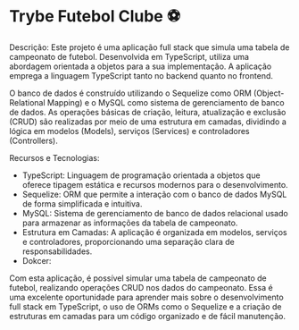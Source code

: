 # Trybe Futebol Clube :soccer:

Descrição:
Este projeto é uma aplicação full stack que simula uma tabela de campeonato de futebol. Desenvolvida em TypeScript, utiliza uma abordagem orientada a objetos para a sua implementação. A aplicação emprega a linguagem TypeScript tanto no backend quanto no frontend.

O banco de dados é construído utilizando o Sequelize como ORM (Object-Relational Mapping) e o MySQL como sistema de gerenciamento de banco de dados. As operações básicas de criação, leitura, atualização e exclusão (CRUD) são realizadas por meio de uma estrutura em camadas, dividindo a lógica em modelos (Models), serviços (Services) e controladores (Controllers).

Recursos e Tecnologias:
- TypeScript: Linguagem de programação orientada a objetos que oferece tipagem estática e recursos modernos para o desenvolvimento.
- Sequelize: ORM que permite a interação com o banco de dados MySQL de forma simplificada e intuitiva.
- MySQL: Sistema de gerenciamento de banco de dados relacional usado para armazenar as informações da tabela de campeonato.
- Estrutura em Camadas: A aplicação é organizada em modelos, serviços e controladores, proporcionando uma separação clara de responsabilidades.
- Dokcer: 

Com esta aplicação, é possível simular uma tabela de campeonato de futebol, realizando operações CRUD nos dados do campeonato. Essa é uma excelente oportunidade para aprender mais sobre o desenvolvimento full stack em TypeScript, o uso de ORMs como o Sequelize e a criação de estruturas em camadas para um código organizado e de fácil manutenção.
